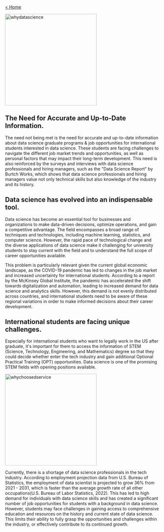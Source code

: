 <a href="{{ site.baseurl }}/home">< Home</a>

<img src="https://user-images.githubusercontent.com/101531662/220003376-a59fc32e-be7e-42ec-b8c7-f495e3057801.png" alt="whydatascience" width="300" >

## The Need for Accurate and Up-to-Date Information.

The need not being met is the need for accurate and up-to-date information about data science graduate programs & job opportunities for international students interested in data science. These students are facing challenges to navigate the different job market trends and opportunities, as well as personal factors that may impact their long-term development. This need is also reinforced by the surveys and interviews with data science professionals and hiring managers, such as the "Data Science Report" by Burtch Works, which shows that data science professionals and hiring managers value not only technical skills but also knowledge of the industry and its history.

## Data science has evolved into an indispensable tool.

Data science has become an essential tool for businesses and organizations to make data-driven decisions, optimize operations, and gain a competitive advantage. The field encompasses a broad range of techniques and technologies, including machine learning, statistics, and computer science. However, the rapid pace of technological change and the diverse applications of data science make it challenging for university students to stay current with the field and to understand the full scope of career opportunities available.

This problem is particularly relevant given the current global economic landscape, as the COVID-19 pandemic has led to changes in the job market and increased uncertainty for international students. According to a report by the McKinsey Global Institute, the pandemic has accelerated the shift towards digitalization and automation, leading to increased demand for data science and analytics skills. However, this demand is not evenly distributed across countries, and international students need to be aware of these regional variations in order to make informed decisions about their career development.

## International students are facing unique challenges.

Especially for international students who want to legally work in the US after graduate, it's important for them to access the information of STEM (Science, Technology, Engineering, and Mathematics) degree so that they could decide whether enter the tech industry and gain additional Optional Practical Training (OPT) opportunities. Data science is one of the promising STEM fields with opening positions available.

<img src="https://user-images.githubusercontent.com/101531662/220794896-206d755b-ba4c-49d2-9ac6-9927bdf795f4.png" alt="whychoosedservice" width="300">

Currently, there is a shortage of data science professionals in the tech industry. According to employment projection data from U.S. Bureau of Statistics, the employment of data scientist is projected to grow 36% from 2021 - 2031, which is faster than the average growth rate of all other occupations(U.S. Bureau of Labor Statistics, 2022). This has led to high demand for individuals with data science skills and has created a significant number of job opportunities for students with a background in data science. However, students may face challenges in gaining access to comprehensive education and resources on the history and current state of data science. This limits their ability to fully grasp the opportunities and challenges within the industry, or effectively contribute to its continued growth.
